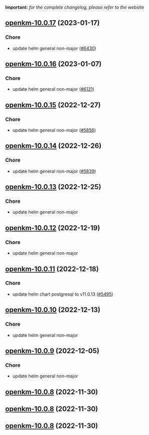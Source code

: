 **Important:**
*for the complete changelog, please refer to the website*




## [openkm-10.0.17](https://github.com/truecharts/charts/compare/openkm-10.0.16...openkm-10.0.17) (2023-01-17)

### Chore

- update helm general non-major ([#6430](https://github.com/truecharts/charts/issues/6430))
  
  


## [openkm-10.0.16](https://github.com/truecharts/charts/compare/openkm-10.0.15...openkm-10.0.16) (2023-01-07)

### Chore

- update helm general non-major ([#6121](https://github.com/truecharts/charts/issues/6121))
  
  


## [openkm-10.0.15](https://github.com/truecharts/charts/compare/openkm-10.0.14...openkm-10.0.15) (2022-12-27)

### Chore

- update helm general non-major ([#5856](https://github.com/truecharts/charts/issues/5856))
  
  


## [openkm-10.0.14](https://github.com/truecharts/charts/compare/openkm-10.0.13...openkm-10.0.14) (2022-12-26)

### Chore

- update helm general non-major ([#5839](https://github.com/truecharts/charts/issues/5839))
  
  


## [openkm-10.0.13](https://github.com/truecharts/charts/compare/openkm-10.0.12...openkm-10.0.13) (2022-12-25)

### Chore

- update helm general non-major
  
  


## [openkm-10.0.12](https://github.com/truecharts/charts/compare/openkm-10.0.11...openkm-10.0.12) (2022-12-19)

### Chore

- update helm general non-major
  
  


## [openkm-10.0.11](https://github.com/truecharts/charts/compare/openkm-10.0.10...openkm-10.0.11) (2022-12-18)

### Chore

- update helm chart postgresql to v11.0.13 ([#5495](https://github.com/truecharts/charts/issues/5495))
  
  


## [openkm-10.0.10](https://github.com/truecharts/charts/compare/openkm-10.0.9...openkm-10.0.10) (2022-12-13)

### Chore

- update helm general non-major
  
  


## [openkm-10.0.9](https://github.com/truecharts/charts/compare/openkm-10.0.8...openkm-10.0.9) (2022-12-05)

### Chore

- update helm general non-major
  
  


## [openkm-10.0.8](https://github.com/truecharts/charts/compare/openkm-10.0.6...openkm-10.0.8) (2022-11-30)




## [openkm-10.0.8](https://github.com/truecharts/charts/compare/openkm-10.0.6...openkm-10.0.8) (2022-11-30)




## [openkm-10.0.8](https://github.com/truecharts/charts/compare/openkm-10.0.6...openkm-10.0.8) (2022-11-30)

